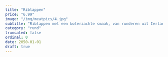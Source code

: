 ```yaml
---
title: "Riblappen"
price: "6.99"
image: "/img/meatpics/4.jpg"
subtitle: "Riblappen met een boterzachte smaak, van runderen uit Ierland. Zachtjes laten sudderen tot het bijna uit elkaar valt. Om eindeloos mee te varieren, bijvoorbeeld in een indonesisch stoofgerecht."
category: "rund"
truncated: false
ordinal: 0
date: 2050-01-01
draft: true
---
```

